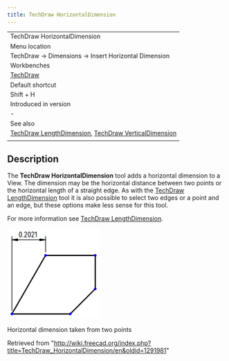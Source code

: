 ```yaml
---
title: TechDraw HorizontalDimension
---
```


|                                                                                                                                                                          |
| ------------------------------------------------------------------------------------------------------------------------------------------------------------------------ |
| TechDraw HorizontalDimension                                                                                                                                             |
| Menu location                                                                                                                                                            |
| TechDraw → Dimensions → Insert Horizontal Dimension                                                                                                                      |
| Workbenches                                                                                                                                                              |
| [TechDraw](/TechDraw_Workbench "TechDraw Workbench")                                                                                                                     |
| Default shortcut                                                                                                                                                         |
| Shift + H                                                                                                                                                                |
| Introduced in version                                                                                                                                                    |
| -                                                                                                                                                                        |
| See also                                                                                                                                                                 |
| [TechDraw LengthDimension](/TechDraw_LengthDimension "TechDraw LengthDimension"), [TechDraw VerticalDimension](/TechDraw_VerticalDimension "TechDraw VerticalDimension") |
|                                                                                                                                                                          |

## Description

The **TechDraw HorizontalDimension** tool adds a horizontal dimension to a View. The dimension may be the horizontal distance between two points or the horizontal length of a straight edge. As with the [TechDraw LengthDimension](/TechDraw_LengthDimension "TechDraw LengthDimension") tool it is also possible to select two edges or a point and an edge, but these options make less sense for this tool.

For more information see [TechDraw LengthDimension](/TechDraw_LengthDimension "TechDraw LengthDimension").

![](/src/assets/images/TechDraw_Dimension_Horizontal_example.png)

Horizontal dimension taken from two points

Retrieved from "<http://wiki.freecad.org/index.php?title=TechDraw_HorizontalDimension/en&oldid=1291981>"
